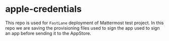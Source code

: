 # apple-credentials

This repo is used for `FastLane` deployment of Mattermost test project. In this repo we are saving the provisioning files used to sign the app used to sign an app before sending it to the AppStore.

